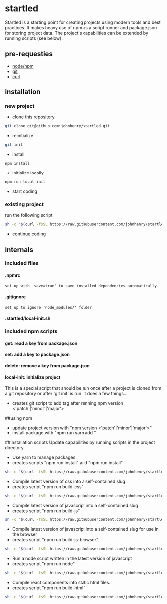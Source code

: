 # startled
Startled is a starting point for creating projects using modern tools and best practices.
It makes heavy use of npm as a script runner and package.json for storing project data.
The project's capabilities can be extended by running scripts (see below).


## pre-requesties

- [node/npm](https://nodejs.org)
- [git](https://git-scm.com/)
- [curl](https://curl.haxx.se)

## installation

### new project

- clone this repository

```bash
git clone git@github.com:johnhenry/startled.git
```

- reinitialize

```bash
git init
```

- install

```bash
npm install
```

- initialize locally

```bash
npm run local-init
```

- start coding

### existing project

run the following script

```bash
sh -c "$(curl -fsSL https://raw.githubusercontent.com/johnhenry/startled/master/.startled/scripts/_.sh)"
```

- continue coding

## internals

### included files

#### .npmrc
	set up with 'save=true' to save installed dependencies automatically

#### .gitignore
	set up to ignore 'node_modules/' folder

#### .startled/local-init.sh

### included npm scripts

#### get: read a key from package.json
#### set: add a key to package.json
#### delete: remove a key from package.json
#### local-init: initialize project
This is a special script that should be run once after a project is cloned from a git repository
or after 'git init' is run.
It does a few things...

 - creates git script to add tag after running npm version <'patch'|'minor'|'major'>

##using npm
 - update project version with "npm version <'patch'|'minor'|'major'>"
 - install package with "npm run yarn add <package name>"

##installation scripts
Update capabilities by running scripts in the project directory.

- Use yarn to manage packages
- creates scripts "npm run install" and "npm run install"

```bash
sh -c "$(curl -fsSL https://raw.githubusercontent.com/johnhenry/startled/master/.startled/scripts/yarn.sh)"
```

- Compile latest version of css into a self-contained slug
- creates script "npm run build-css"

```bash
sh -c "$(curl -fsSL https://raw.githubusercontent.com/johnhenry/startled/master/.startled/scripts/css-next-slug.sh)"
```

- Compile latest version of javascript into a self-contained slug
- creates script "npm run build-js"

```bash
sh -c "$(curl -fsSL https://raw.githubusercontent.com/johnhenry/startled/master/.startled/scripts/js-next-slug.sh)"
```

- Compile latest version of javascript into a self-contained slug for use in the browser
- creates script "npm run build-js-browser"

```bash
sh -c "$(curl -fsSL https://raw.githubusercontent.com/johnhenry/startled/master/.startled/scripts/js-next-browser-slug.sh)"
```

- Run a node script written in the latest version of javascript
- creates script "npm run node"

```bash
sh -c "$(curl -fsSL https://raw.githubusercontent.com/johnhenry/startled/master/.startled/scripts/node-next.sh)"
```

- Compile react components into static html files.
- creates script "npm run build-html"

```bash
sh -c "$(curl -fsSL https://raw.githubusercontent.com/johnhenry/startled/master/.startled/scripts/js-next-browser-slug.sh)"
```
